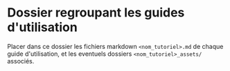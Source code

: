 # Dossier regroupant les guides d'utilisation

Placer dans ce dossier les fichiers markdown `<nom_tutoriel>.md` de chaque guide d'utilisation, et les eventuels dossiers `<nom_tutoriel>_assets/` associés.